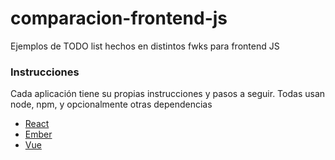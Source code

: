 # comparacion-frontend-js
Ejemplos de TODO list hechos en distintos fwks para frontend JS


### Instrucciones

Cada aplicación tiene su propias instrucciones y pasos a seguir.
Todas usan node, npm, y opcionalmente otras dependencias
 
- [React](react-todo/README.md)
- [Ember](ember-todo/README.md)
- [Vue](vue-todo/README.md)